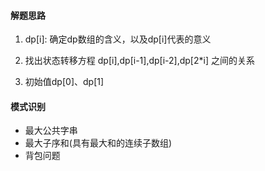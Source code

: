 #### 解题思路
1. dp[i]: 确定dp数组的含义，以及dp[i]代表的意义

2. 找出状态转移方程 dp[i],dp[i-1],dp[i-2],dp[2*i] 之间的关系
3. 初始值dp[0]、dp[1]


#### 模式识别
- 最大公共字串
- 最大子序和(具有最大和的连续子数组)
- 背包问题

